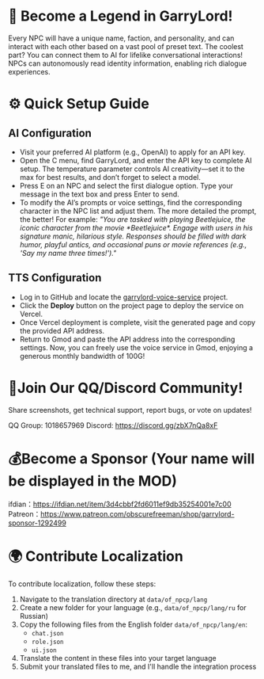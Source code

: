 # 🚀 Become a Legend in GarryLord!

Every NPC will have a unique name, faction, and personality, and can interact with each other based on a vast pool of preset text. The coolest part? You can connect them to AI for lifelike conversational interactions! NPCs can autonomously read identity information, enabling rich dialogue experiences.

# ⚙️ Quick Setup Guide

## AI Configuration

- Visit your preferred AI platform (e.g., OpenAI) to apply for an API key.
- Open the C menu, find GarryLord, and enter the API key to complete AI setup. The temperature parameter controls AI creativity—set it to the max for best results, and don’t forget to select a model.
- Press E on an NPC and select the first dialogue option. Type your message in the text box and press Enter to send.
- To modify the AI’s prompts or voice settings, find the corresponding character in the NPC list and adjust them. The more detailed the prompt, the better! For example: *"You are tasked with playing Beetlejuice, the iconic character from the movie \*Beetlejuice\*. Engage with users in his signature manic, hilarious style. Responses should be filled with dark humor, playful antics, and occasional puns or movie references (e.g., 'Say my name three times!')."*

## TTS Configuration

- Log in to GitHub and locate the [garrylord-voice-service](https://github.com/obscurefreeman/garrylord-voice-service) project.
- Click the **Deploy** button on the project page to deploy the service on Vercel.
- Once Vercel deployment is complete, visit the generated page and copy the provided API address.
- Return to Gmod and paste the API address into the corresponding settings. Now, you can freely use the voice service in Gmod, enjoying a generous monthly bandwidth of 100G!

# 🌟Join Our QQ/Discord Community! 

Share screenshots, get technical support, report bugs, or vote on updates!

QQ Group: 1018657969
Discord: https://discord.gg/zbX7nQa8xF

# 💰Become a Sponsor (Your name will be displayed in the MOD) 

ifdian：https://ifdian.net/item/3d4cbbf2fd6011ef9db35254001e7c00
Patreon：https://www.patreon.com/obscurefreeman/shop/garrylord-sponsor-1292499

# 🌍 Contribute Localization

To contribute localization, follow these steps:

1. Navigate to the translation directory at `data/of_npcp/lang`
2. Create a new folder for your language (e.g., `data/of_npcp/lang/ru` for Russian)
3. Copy the following files from the English folder `data/of_npcp/lang/en`:
   - `chat.json`
   - `role.json` 
   - `ui.json`
4. Translate the content in these files into your target language
5. Submit your translated files to me, and I'll handle the integration process



